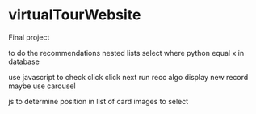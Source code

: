 # virtualTourWebsite
Final project

to do the recommendations
nested lists
select where python equal x in database

use javascript to check click 
click next
run recc algo
display new record
maybe use carousel 


js to determine position in list of card images to select